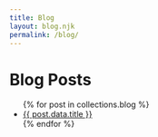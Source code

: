 ```yaml
---
title: Blog
layout: blog.njk
permalink: /blog/
---
```


# Blog Posts

<ul>
{% for post in collections.blog %}
  <li><a href="{{ post.url }}">{{ post.data.title }}</a></li>
{% endfor %}
</ul>

